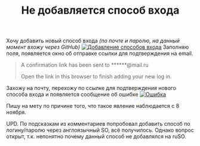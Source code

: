 ﻿---
title: "Не добавляется способ входа"
se.owner.user_id: 387248
se.owner.display_name: "Vladislav Tikhomirov"
se.owner.link: "https://ru.meta.stackoverflow.com/users/387248/vladislav-tikhomirov"
se.link: "https://ru.meta.stackoverflow.com/questions/11140/%d0%9d%d0%b5-%d0%b4%d0%be%d0%b1%d0%b0%d0%b2%d0%bb%d1%8f%d0%b5%d1%82%d1%81%d1%8f-%d1%81%d0%bf%d0%be%d1%81%d0%be%d0%b1-%d0%b2%d1%85%d0%be%d0%b4%d0%b0"
se.question_id: 11140
se.post_type: question
---
<p>Хочу добавить новый способ входа <em>(по почте и паролю, на данный момент вхожу через GitHub)</em>
<a href="https://i.stack.imgur.com/FKP8p.png" rel="nofollow noreferrer"><img src="https://i.stack.imgur.com/FKP8p.png" alt="Добавление способов входа" /></a>
Заполняю поля, появляется окно об отправке ссылки для подтверждения на email.</p>
<blockquote>
<p>A confirmation link has been sent to ******@mail.ru</p>
<p>Open the link in this browser to finish adding your new log in.</p>
</blockquote>
<p>Захожу на почту, перехожу по ссылке для подтверждения нового способа входа и появляется сообщение об ошибке
<a href="https://i.stack.imgur.com/pPyyf.png" rel="nofollow noreferrer"><img src="https://i.stack.imgur.com/pPyyf.png" alt="Ошибка" /></a></p>
<p>Пишу на мету по причине того, что такое явление наблюдается с 8 ноября.</p>
<p>UPD. По подсказкам из комментариев попробовал добавить способ по логину/паролю через англоязычный SO, всё получилось. Однако вопрос открыт, т.к. непонятно почему данный способ не добавлялся на ruSO.</p>

